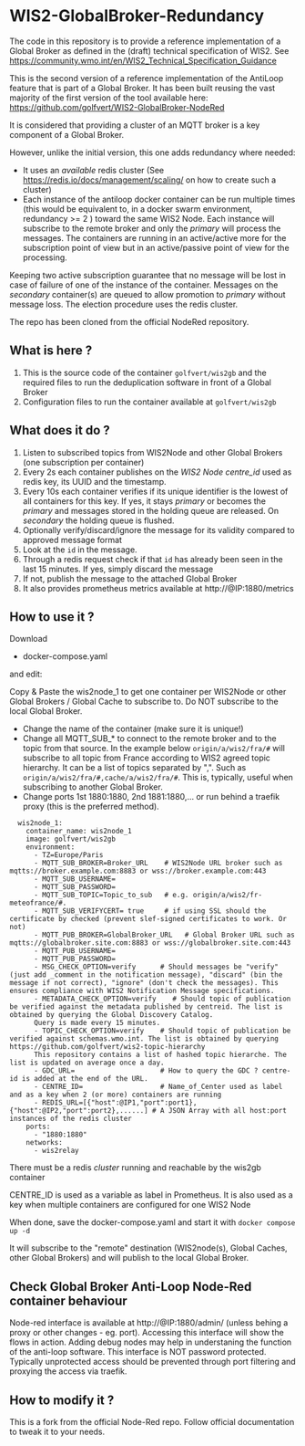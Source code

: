 # WIS2-GlobalBroker-Redundancy

The code in this repository is to provide a reference implementation of a Global Broker as defined in the (draft) technical specification of WIS2. 
See https://community.wmo.int/en/WIS2_Technical_Specification_Guidance

This is the second version of a reference implementation of the AntiLoop feature that is part of a Global Broker.
It has been built reusing the vast majority of the first version of the tool available here: https://github.com/golfvert/WIS2-GlobalBroker-NodeRed

It is considered that providing a cluster of an MQTT broker is a key component of a Global Broker. 

However, unlike the initial version, this one adds redundancy where needed:
- It uses an *available* redis cluster (See https://redis.io/docs/management/scaling/ on how to create such a cluster)
- Each instance of the antiloop docker container can be run multiple times (this would be equivalent to, in a docker swarm environment, redundancy >= 2 ) toward the same WIS2 Node. Each instance will subscribe to the remote broker and only the *primary* will process the messages. The containers are running in an active/active more for the subscription point of view but in an active/passive point of view for the processing. 

Keeping two active subscription guarantee that no message will be lost in case of failure of one of the instance of the container. Messages on the *secondary* container(s) are queued to allow promotion to *primary* without message loss.
The election procedure uses the redis cluster.

The repo has been cloned from the official NodeRed repository.

## What is here ?

1. This is the source code of the container `golfvert/wis2gb` and the required files to run the deduplication software in front of a Global Broker
2. Configuration files to run the container available at `golfvert/wis2gb`

## What does it do ?

1. Listen to subscribed topics from WIS2Node and other Global Brokers (one subscription per container)
2. Every 2s each container publishes on the *WIS2 Node centre_id* used as redis key, its UUID and the timestamp.
3. Every 10s each container verifies if its unique identifier is the lowest of all containers for this key. If yes, it stays *primary* or becomes the *primary* and messages stored in the holding queue are released. On *secondary* the holding queue is flushed.
4. Optionally verify/discard/ignore the message for its validity compared to approved message format
5. Look at the `id` in the message. 
6. Through a redis request check if that `id` has already been seen in the last 15 minutes. If yes, simply discard the message
7. If not, publish the message to the attached Global Broker
8. It also provides prometheus metrics available at http://@IP:1880/metrics

## How to use it ?

Download 
- docker-compose.yaml

and edit:

Copy & Paste the wis2node_1 to get one container per WIS2Node or other Global Brokers / Global Cache to subscribe to. Do NOT subscribe to the local Global Broker.
- Change the name of the container (make sure it is unique!)
- Change all MQTT_SUB_* to connect to the remote broker and to the topic from that source. In the example below `origin/a/wis2/fra/#` will subscribe to all topic from France according to WIS2 agreed topic hierarchy. It can be a list of topics separated by ",". Such as `origin/a/wis2/fra/#,cache/a/wis2/fra/#`. This is, typically, useful when subscribing to another Global Broker.
- Change ports 1st 1880:1880, 2nd 1881:1880,... or run behind a traefik proxy (this is the preferred method).

```
  wis2node_1:
    container_name: wis2node_1
    image: golfvert/wis2gb
    environment:
      - TZ=Europe/Paris
      - MQTT_SUB_BROKER=Broker_URL    # WIS2Node URL broker such as mqtts://broker.example.com:8883 or wss://broker.example.com:443
      - MQTT_SUB_USERNAME=
      - MQTT_SUB_PASSWORD=
      - MQTT_SUB_TOPIC=Topic_to_sub   # e.g. origin/a/wis2/fr-meteofrance/#. 
      - MQTT_SUB_VERIFYCERT= true     # if using SSL should the certificate by checked (prevent slef-signed certificates to work. Or not)
      - MQTT_PUB_BROKER=GlobalBroker_URL   # Global Broker URL such as mqtts://globalbroker.site.com:8883 or wss://globalbroker.site.com:443
      - MQTT_PUB_USERNAME=
      - MQTT_PUB_PASSWORD=
      - MSG_CHECK_OPTION=verify      # Should messages be "verify" (just add _comment in the notification message), "discard" (bin the message if not correct), "ignore" (don't check the messages). This ensures compliance with WIS2 Notification Message specifications.
      - METADATA_CHECK_OPTION=verify    # Should topic of publication be verified against the metadata published by centreid. The list is obtained by querying the Global Discovery Catalog.
      Query is made every 15 minutes.
      - TOPIC_CHECK_OPTION=verify    # Should topic of publication be verified against schemas.wmo.int. The list is obtained by querying https://github.com/golfvert/wis2-topic-hierarchy
      This repository contains a list of hashed topic hierarche. The list is updated on average once a day.
      - GDC_URL=                     # How to query the GDC ? centre-id is added at the end of the URL.
      - CENTRE_ID=                   # Name_of_Center used as label and as a key when 2 (or more) containers are running 
      - REDIS_URL=[{"host":@IP1,"port":port1},{"host":@IP2,"port":port2},......] # A JSON Array with all host:port instances of the redis cluster
    ports:
      - "1880:1880"
    networks:
      - wis2relay
 ```
 
There must be a redis *cluster* running and reachable by the wis2gb container

CENTRE_ID is used as a variable as label in Prometheus. It is also used as a key when multiple containers are configured for one WIS2 Node

When done, save the docker-compose.yaml and start it with `docker compose up -d`

It will  subscribe to the "remote" destination (WIS2node(s), Global Caches, other Global Brokers) and will publish to the local Global Broker.

## Check Global Broker Anti-Loop Node-Red container behaviour
Node-red interface is available at http://@IP:1880/admin/ (unless behing a proxy or other changes - eg. port). Accessing this interface will show the flows in action. Adding debug nodes may help in understaning the function of the anti-loop software. This interface is NOT password protected. Typically unprotected access should be prevented through port filtering and proxying the access via traefik.

## How to modify it ?

This is a fork from the official Node-Red repo. Follow official documentation to tweak it to your needs.
